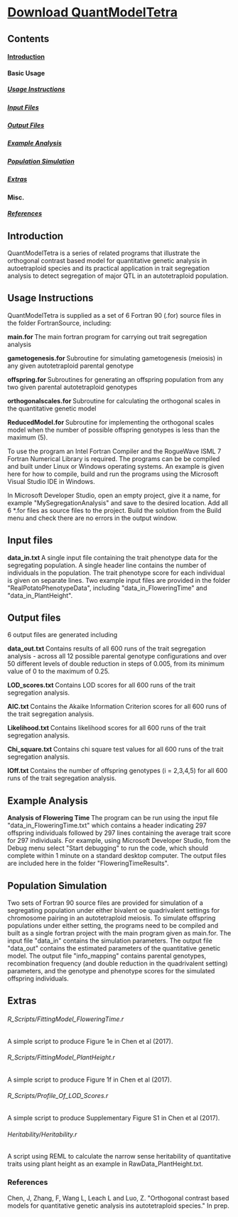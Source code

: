 ﻿
# [Download QuantModelTetra](https://github.com/LJLeach/QuantModelTetra/archive/master.zip)

<h2> Contents </h2> 

#### [Introduction](https://github.com/LJLeach/QuantModelTetra#-introduction-)

#### Basic Usage

##### [Usage Instructions](https://github.com/LJLeach/QuantModelTetra#-usage-instructions-)

##### [Input Files](https://github.com/LJLeach/QuantModelTetra#-input-files-)

##### [Output Files](https://github.com/LJLeach/QuantModelTetra#-output-files-)

##### [Example Analysis](https://github.com/LJLeach/QuantModelTetra#-example-analysis-)

##### [Population Simulation](https://github.com/LJLeach/QuantModelTetra#-population-simulation-)

##### [Extras](https://github.com/LJLeach/QuantModelTetra#-extras-)

#### Misc.

##### [References](https://github.com/LJLeach/QuantModelTetra#-references-)


<h2> Introduction </h2>

QuantModelTetra is a series of related programs that illustrate the orthogonal contrast based model for quantitative genetic analysis in autoetraploid species and its practical application in trait segregation analysis to detect segregation of major QTL in an autotetraploid population.

<h2> Usage Instructions </h2>

QuantModelTetra is supplied as a set of 6 Fortran 90 (.for) source files in the folder FortranSource, including:

<b> main.for </b> 
The main fortran program for carrying out trait segregation analysis

<b> gametogenesis.for </b> 
Subroutine for simulating gametogenesis (meiosis) in any given autotetraploid parental genotype

<b> offspring.for </b> 
Subroutines for generating an offspring population from any two given parental autotetraploid genotypes

<b> orthogonalscales.for </b> 
Subroutine for calculating the orthogonal scales in the quantitative genetic model 

<b> ReducedModel.for </b> 
Subroutine for implementing the orthogonal scales model when the number of possible offspring genotypes is less than the maximum (5). 

To use the program an Intel Fortran Compiler and the RogueWave ISML 7 Fortran Numerical Library is required. The programs can be be compiled and built under Linux or Windows operating systems.
An example is given here for how to compile, build and run the programs using the Microsoft Visual Studio IDE in Windows.

In Microsoft Developer Studio, open an empty project, give it a name, for example "MySegregationAnalysis" and save to the desired location. Add all 6 *.for files as source files to the project.
Build the solution from the Build menu and check there are no errors in the output window. 

<h2> Input files </h2>

<b> data_in.txt </b> 
A single input file containing the trait phenotype data for the segregating population. A single header line contains the number of individuals in the population. The trait phenotype score for each individual is given on separate lines. 
Two example input files are provided in the folder "RealPotatoPhenotypeData", including "data_in_FloweringTime" and "data_in_PlantHeight".

<h2> Output files </h2>

6 output files are generated including

<b> data_out.txt </b> 
Contains results of all 600 runs of the trait segregation analysis - across all 12 possible parental genotype configurations and over 50 different levels of double reduction in steps of 0.005, from its minimum value of 0 to the maximum of 0.25.

<b> LOD_scores.txt </b> 
Contains LOD scores for all 600 runs of the trait segregation analysis.

<b> AIC.txt </b> 
Contains the Akaike Information Criterion scores for all 600 runs of the trait segregation analysis.

<b> Likelihood.txt </b> 
Contains likelihood scores for all 600 runs of the trait segregation analysis.

<b> Chi_square.txt </b> 
Contains chi square test values for all 600 runs of the trait segregation analysis.

<b> IOff.txt </b> 
Contains the number of offspring genotypes (i = 2,3,4,5) for all 600 runs of the trait segregation analysis.

<h2> Example Analysis </h2>

<b> Analysis of Flowering Time </b>
The program can be run using the input file "data_in_FloweringTime.txt" which contains a header indicating 297 offspring individuals followed by 297 lines containing the average trait score for 297 individuals.
For example, using Microsoft Developer Studio, from the Debug menu select "Start debugging" to run the code, which should complete within 1 minute on a standard desktop computer.
The output files are included here in the folder "FloweringTimeResults".

<h2> Population Simulation </h2>
Two sets of Fortran 90 source files are provided for simulation of a segregating population under either bivalent oe quadrivalent settings for chromosome pairing in an autotetraploid meiosis.
To simulate offspring populations under either setting, the programs need to be compiled and built as a single fortran project with the main program given as main.for. 
The input file "data_in" contains the simulation parameters. 
The output file "data_out" contains the estimated parameters of the quantitative genetic model.
The output file "info_mapping" contains parental genotypes, recombination frequency (and double reduction in the quadrivalent setting) parameters, and the genotype and phenotype scores for the simulated offspring individuals.

<h2> Extras </h2>

<h6> R_Scripts/FittingModel_FloweringTime.r </h6>A simple script to produce Figure 1e in Chen et al (2017).
<h6> R_Scripts/FittingModel_PlantHeight.r </h6>A simple script to produce Figure 1f in Chen et al (2017).
<h6> R_Scripts/Profile_Of_LOD_Scores.r </h6>A simple script to produce Supplementary Figure S1 in Chen et al (2017).
<h6> Heritability/Heritability.r </h6>A script using REML to calculate the narrow sense heritability of quantitative traits using plant height as an example in RawData_PlantHeight.txt.

<h3> References </h3>

Chen, J, Zhang, F, Wang L, Leach L and Luo, Z. "Orthogonal contrast based models for quantitative genetic analysis ins autotetraploid species." In prep.
